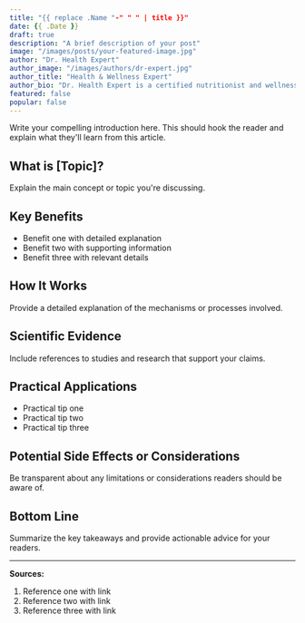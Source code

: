 ```yaml
---
title: "{{ replace .Name "-" " " | title }}"
date: {{ .Date }}
draft: true
description: "A brief description of your post"
image: "/images/posts/your-featured-image.jpg"
author: "Dr. Health Expert"
author_image: "/images/authors/dr-expert.jpg"
author_title: "Health & Wellness Expert"
author_bio: "Dr. Health Expert is a certified nutritionist and wellness coach with over 10 years of experience helping people achieve optimal health."
featured: false
popular: false
---
```


Write your compelling introduction here. This should hook the reader and explain what they'll learn from this article.

## What is [Topic]?

Explain the main concept or topic you're discussing.

## Key Benefits

- Benefit one with detailed explanation
- Benefit two with supporting information  
- Benefit three with relevant details

## How It Works

Provide a detailed explanation of the mechanisms or processes involved.

## Scientific Evidence

Include references to studies and research that support your claims.

## Practical Applications

- Practical tip one
- Practical tip two
- Practical tip three

## Potential Side Effects or Considerations

Be transparent about any limitations or considerations readers should be aware of.

## Bottom Line

Summarize the key takeaways and provide actionable advice for your readers.

---

**Sources:**
1. Reference one with link
2. Reference two with link
3. Reference three with link
